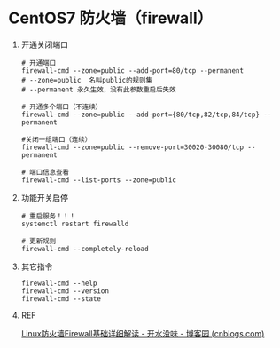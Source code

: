 # CentOS7 防火墙（firewall）

1. 开通关闭端口

   ```SH
   # 开通端口
   firewall-cmd --zone=public --add-port=80/tcp --permanent
   # --zone=public  名叫public的规则集
   # --permanent 永久生效，没有此参数重启后失效
   
   # 开通多个端口（不连续）
   firewall-cmd --zone=public --add-port={80/tcp,82/tcp,84/tcp} --permanent
   
   #关闭一组端口（连续）
   firewall-cmd --zone=public --remove-port=30020-30080/tcp --permanent
   
   # 端口信息查看
   firewall-cmd --list-ports --zone=public
   ```

2. 功能开关启停

   ```SH
   # 重启服务！！！
   systemctl restart firewalld
   
   # 更新规则
   firewall-cmd --completely-reload
   ```

3. 其它指令

   ```SH
   firewall-cmd --help
   firewall-cmd --version
   firewall-cmd --state
   ```

4. REF

   [Linux防火墙Firewall基础详细解读 - 开水没味 - 博客园 (cnblogs.com)](https://www.cnblogs.com/yang0059/p/15102662.html)

